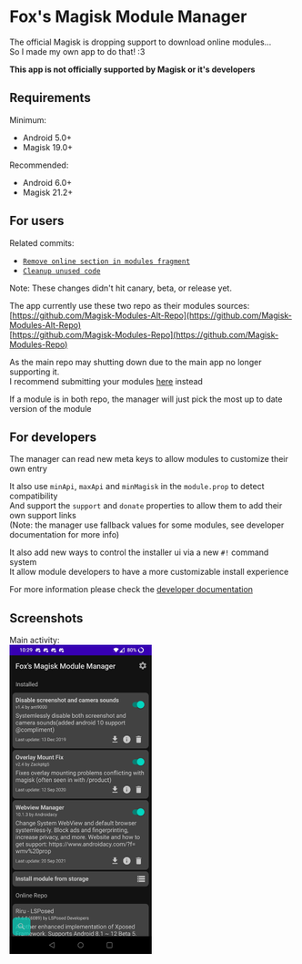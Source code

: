 # Fox's Magisk Module Manager

The official Magisk is dropping support to download online modules...  
So I made my own app to do that! :3

**This app is not officially supported by Magisk or it's developers**

## Requirements

Minimum:
- Android 5.0+
- Magisk 19.0+

Recommended:
- Android 6.0+
- Magisk 21.2+

## For users

Related commits:  
- [`Remove online section in modules fragment`](https://github.com/topjohnwu/Magisk/commit/f5c982355a2e3380b2b64af4b0caa8f4f7cf9157)
- [`Cleanup unused code`](https://github.com/topjohnwu/Magisk/commit/8d59caf635591eb23813d75601039bb138f5716b)

Note: These changes didn't hit canary, beta, or release yet.

The app currently use these two repo as their modules sources:  
[https://github.com/Magisk-Modules-Alt-Repo](https://github.com/Magisk-Modules-Alt-Repo)  
[https://github.com/Magisk-Modules-Repo](https://github.com/Magisk-Modules-Repo)

As the main repo may shutting down due to the main app no longer supporting it.  
I recommend submitting your modules [here](https://github.com/Magisk-Modules-Alt-Repo/submission) instead

If a module is in both repo, the manager will just pick the most up to date version of the module

## For developers

The manager can read new meta keys to allow modules to customize their own entry

It also use `minApi`, `maxApi` and `minMagisk` in the `module.prop` to detect compatibility  
And support the `support` and `donate` properties to allow them to add their own support links  
(Note: the manager use fallback values for some modules, see developer documentation for more info)

It also add new ways to control the installer ui via a new `#!` command system  
It allow module developers to have a more customizable install experience

For more information please check the [developer documentation](DEVELOPERS.md)

## Screenshots

Main activity:  
[<img src="screenshot.jpg" width="250"/>](screenshot.jpg)
